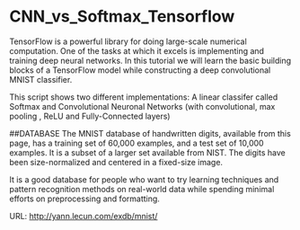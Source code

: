 # CNN_vs_Softmax_Tensorflow

TensorFlow is a powerful library for doing large-scale numerical computation. One of the tasks at which it excels is implementing and training deep neural networks. In this tutorial we will learn the basic building blocks of a TensorFlow model while constructing a deep convolutional MNIST classifier.


This script shows two different implementations: A linear classifer called Softmax and Convolutional Neuronal Networks (with convolutional, max pooling , ReLU and Fully-Connected layers)

##DATABASE
The MNIST database of handwritten digits, available from this page, has a training set of 60,000 examples, and a test set of 10,000 examples. It is a subset of a larger set available from NIST. The digits have been size-normalized and centered in a fixed-size image.

It is a good database for people who want to try learning techniques and pattern recognition methods on real-world data while spending minimal efforts on preprocessing and formatting. 

URL: http://yann.lecun.com/exdb/mnist/


